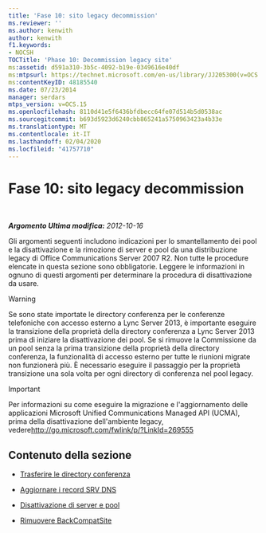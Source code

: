 ```yaml
---
title: 'Fase 10: sito legacy decommission'
ms.reviewer: ''
ms.author: kenwith
author: kenwith
f1.keywords:
- NOCSH
TOCTitle: 'Phase 10: Decommission legacy site'
ms:assetid: d591a310-3b5c-4092-b19e-0349616e40df
ms:mtpsurl: https://technet.microsoft.com/en-us/library/JJ205300(v=OCS.15)
ms:contentKeyID: 48185540
ms.date: 07/23/2014
manager: serdars
mtps_version: v=OCS.15
ms.openlocfilehash: 8110d41e5f6436bfdbecc64fe07d514b5d0538ac
ms.sourcegitcommit: b693d5923d6240cbb865241a5750963423a4b33e
ms.translationtype: MT
ms.contentlocale: it-IT
ms.lasthandoff: 02/04/2020
ms.locfileid: "41757710"
---
```

<div data-xmlns="http://www.w3.org/1999/xhtml">

<div class="topic" data-xmlns="http://www.w3.org/1999/xhtml" data-msxsl="urn:schemas-microsoft-com:xslt" data-cs="http://msdn.microsoft.com/en-us/">

<div data-asp="http://msdn2.microsoft.com/asp">

# <a name="phase-10-decommission-legacy-site"></a>Fase 10: sito legacy decommission

</div>

<div id="mainSection">

<div id="mainBody">

<span> </span>

_**Argomento Ultima modifica:** 2012-10-16_

Gli argomenti seguenti includono indicazioni per lo smantellamento dei pool e la disattivazione e la rimozione di server e pool da una distribuzione legacy di Office Communications Server 2007 R2. Non tutte le procedure elencate in questa sezione sono obbligatorie. Leggere le informazioni in ognuno di questi argomenti per determinare la procedura di disattivazione da usare.

<div>


> [!WARNING]  
> Se sono state importate le directory conferenza per le conferenze telefoniche con accesso esterno a Lync Server 2013, è importante eseguire la transizione della proprietà della directory conferenza a Lync Server 2013 prima di iniziare la disattivazione dei pool. Se si rimuove la Commissione da un pool senza la prima transizione della proprietà della directory conferenza, la funzionalità di accesso esterno per tutte le riunioni migrate non funzionerà più. È necessario eseguire il passaggio per la proprietà transizione una sola volta per ogni directory di conferenza nel pool legacy.



</div>

<div>


> [!IMPORTANT]  
> Per informazioni su come eseguire la migrazione e l'aggiornamento delle applicazioni Microsoft Unified Communications Managed API (UCMA), prima della disattivazione dell'ambiente legacy, vedere<A href="http://go.microsoft.com/fwlink/p/?linkid=269555">http://go.microsoft.com/fwlink/p/?LinkId=269555</A>



</div>

<div>

## <a name="in-this-section"></a>Contenuto della sezione

  - [Trasferire le directory conferenza](move-conference-directories.md)

  - [Aggiornare i record SRV DNS](update-dns-srv-records_1.md)

  - [Disattivazione di server e pool](decommissioning-servers-and-pools.md)

  - [Rimuovere BackCompatSite](remove-backcompatsite.md)

</div>

</div>

<span> </span>

</div>

</div>

</div>

